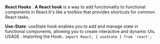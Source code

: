 
**React Hooks** .
**A React hook** is a way to add functionality to functional components in React.It's like a toolbox that provides shortcuts for common React tasks.

**Use-State**.
useState hook enables you to add and manage state in functional components, allowing you to create interactive and dynamic UIs.
USAGE  .
Importing the Hook:.
```import React, { useState } from 'react';```

